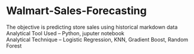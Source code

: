 # Walmart-Sales-Forecasting
The objective is predicting store sales using historical markdown data<br>
Analytical Tool Used – Python, juputer notebook<br>
Analytical Technique – Logistic Regression, KNN, Gradient Boost, Random Forest 
